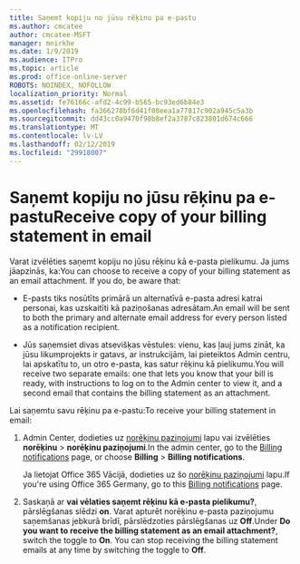 ```yaml
---
title: Saņemt kopiju no jūsu rēķinu pa e-pastu
ms.author: cmcatee
author: cmcatee-MSFT
manager: mnirkhe
ms.date: 1/9/2019
ms.audience: ITPro
ms.topic: article
ms.prod: office-online-server
ROBOTS: NOINDEX, NOFOLLOW
localization_priority: Normal
ms.assetid: fe76166c-afd2-4c99-b565-bc93ed6b84e3
ms.openlocfilehash: fa366278bf6d41f08eea1a77817c902a945c5a3b
ms.sourcegitcommit: dd43cc0a9470f98b8ef2a3787c823801d674c666
ms.translationtype: MT
ms.contentlocale: lv-LV
ms.lasthandoff: 02/12/2019
ms.locfileid: "29918007"
---
```

# <a name="receive-copy-of-your-billing-statement-in-email"></a><span data-ttu-id="0aa41-102">Saņemt kopiju no jūsu rēķinu pa e-pastu</span><span class="sxs-lookup"><span data-stu-id="0aa41-102">Receive copy of your billing statement in email</span></span>
<span data-ttu-id="0aa41-p101">Varat izvēlēties saņemt kopiju no jūsu rēķinu kā e-pasta pielikumu. Ja jums jāapzinās, ka:</span><span class="sxs-lookup"><span data-stu-id="0aa41-p101">You can choose to receive a copy of your billing statement as an email attachment. If you do, be aware that:</span></span>
  
- <span data-ttu-id="0aa41-105">E-pasts tiks nosūtīts primārā un alternatīvā e-pasta adresi katrai personai, kas uzskaitīti kā paziņošanas adresātam.</span><span class="sxs-lookup"><span data-stu-id="0aa41-105">An email will be sent to both the primary and alternate email address for every person listed as a notification recipient.</span></span>
    
- <span data-ttu-id="0aa41-106">Jūs saņemsiet divas atsevišķas vēstules: vienu, kas ļauj jums zināt, ka jūsu likumprojekts ir gatavs, ar instrukcijām, lai pieteiktos Admin centru, lai apskatītu to, un otro e-pasta, kas satur rēķinu kā pielikumu.</span><span class="sxs-lookup"><span data-stu-id="0aa41-106">You will receive two separate emails: one that lets you know that your bill is ready, with instructions to log on to the Admin center to view it, and a second email that contains the billing statement as an attachment.</span></span>
    
<span data-ttu-id="0aa41-107">Lai saņemtu savu rēķinu pa e-pastu:</span><span class="sxs-lookup"><span data-stu-id="0aa41-107">To receive your billing statement in email:</span></span>
  
1. <span data-ttu-id="0aa41-108">Admin Center, dodieties uz [norēķinu paziņojumi](https://go.microsoft.com/fwlink/p/?linkid=853212) lapu vai izvēlēties **norēķinu** \> **norēķinu paziņojumi**.</span><span class="sxs-lookup"><span data-stu-id="0aa41-108">In the admin center, go to the [Billing notifications](https://go.microsoft.com/fwlink/p/?linkid=853212) page, or choose **Billing** \> **Billing notifications**.</span></span>
    
    <span data-ttu-id="0aa41-109">Ja lietojat Office 365 Vācijā, dodieties uz šo [norēķinu paziņojumi](https://go.microsoft.com/fwlink/p/?linkid=853213) lapu.</span><span class="sxs-lookup"><span data-stu-id="0aa41-109">If you're using Office 365 Germany, go to this [Billing notifications](https://go.microsoft.com/fwlink/p/?linkid=853213) page.</span></span> 
    
2. <span data-ttu-id="0aa41-p102">Saskaņā ar **vai vēlaties saņemt rēķinu kā e-pasta pielikumu?**, pārslēgšanas slēdzi **on**. Varat apturēt norēķinu e-pasta paziņojumu saņemšanas jebkurā brīdī, pārslēdzoties pārslēgšanas uz **Off**.</span><span class="sxs-lookup"><span data-stu-id="0aa41-p102">Under **Do you want to receive the billing statement as an email attachment?**, switch the toggle to **On**. You can stop receiving the billing statement emails at any time by switching the toggle to **Off**.</span></span>
    

